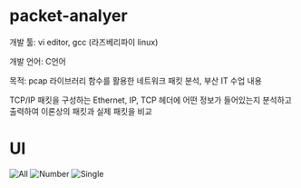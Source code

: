 # packet-analyer

개발 툴: vi editor, gcc (라즈베리파이 linux)

개발 언어: C언어

목적: pcap 라이브러리 함수를 활용한 네트워크 패킷 분석, 부산 IT 수업 내용

  TCP/IP 패킷을 구성하는 Ethernet, IP, TCP 헤더에 어떤 정보가 들어있는지 분석하고 출력하여 이론상의 패킷과 실제 패킷을 비교


# UI

![All](https://user-images.githubusercontent.com/28644565/136665725-ad344e3f-8421-4648-bc60-b485ac7b5e04.jpg)
![Number](https://user-images.githubusercontent.com/28644565/136665726-f62ec4d8-a056-47cc-a9ff-a62249990190.jpg)
![Single](https://user-images.githubusercontent.com/28644565/136665727-2e25300a-34e5-4585-9905-97e872e068b0.jpg)
